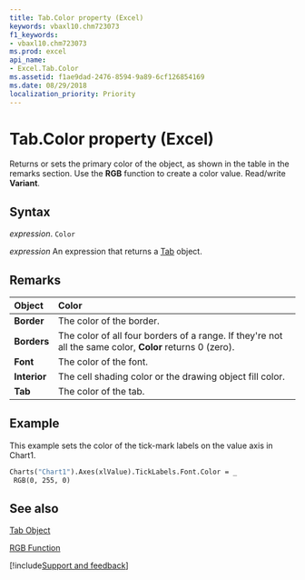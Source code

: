 ```yaml
---
title: Tab.Color property (Excel)
keywords: vbaxl10.chm723073
f1_keywords:
- vbaxl10.chm723073
ms.prod: excel
api_name:
- Excel.Tab.Color
ms.assetid: f1ae9dad-2476-8594-9a89-6cf126854169
ms.date: 08/29/2018
localization_priority: Priority
---
```



# Tab.Color property (Excel)

Returns or sets the primary color of the object, as shown in the table in the remarks section. Use the  **RGB** function to create a color value. Read/write **Variant**.


## Syntax

_expression_. `Color`

 _expression_ An expression that returns a [Tab](./Excel.Tab.md) object.


## Remarks





|**Object**|**Color**|
|:-----|:-----|
| **Border**|The color of the border.|
| **Borders**|The color of all four borders of a range. If they're not all the same color, **Color** returns 0 (zero).|
| **Font**|The color of the font.|
| **Interior**|The cell shading color or the drawing object fill color.|
| **Tab**|The color of the tab.|

## Example

This example sets the color of the tick-mark labels on the value axis in Chart1.


```vb
Charts("Chart1").Axes(xlValue).TickLabels.Font.Color = _ 
 RGB(0, 255, 0)
```


## See also

[Tab Object](Excel.Tab.md)

[RGB Function](../Language/Reference/User-Interface-Help/rgb-function.md)

[!include[Support and feedback](~/includes/feedback-boilerplate.md)]